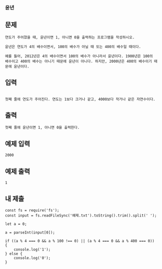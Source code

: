 ### 윤년

## 문제

```
연도가 주어졌을 때, 윤년이면 1, 아니면 0을 출력하는 프로그램을 작성하시오.

윤년은 연도가 4의 배수이면서, 100의 배수가 아닐 때 또는 400의 배수일 때이다.

예를 들어, 2012년은 4의 배수이면서 100의 배수가 아니라서 윤년이다. 1900년은 100의 배수이고 400의 배수는 아니기 때문에 윤년이 아니다. 하지만, 2000년은 400의 배수이기 때문에 윤년이다.
```

## 입력

```

첫째 줄에 연도가 주어진다. 연도는 1보다 크거나 같고, 4000보다 작거나 같은 자연수이다.
```

## 출력

```
첫째 줄에 윤년이면 1, 아니면 0을 출력한다.
```

## 예제 입력

```
2000
```

## 예제 출력

```
1
```

## 내 제출

```
const fs = require('fs');
const input = fs.readFileSync('예제.txt').toString().trim().split(' ');

let a = 0;

a = parseInt(input[0]);

if ((a % 4 === 0 && a % 100 !== 0) || (a % 4 === 0 && a % 400 === 0)) {
    console.log('1');
} else {
    console.log('0');
}

```
